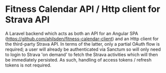 # Fitness Calendar API / Http client for Strava API

A Laravel backend which acts as both an API for an Angular SPA (https://github.com/ahilsden/fitness-calendar-client) and an Http client for the third-party Strava API. In terms of the latter, only a partial OAuth flow is required; a user will already be authenticated via Sanctum so will only need to login to Strava 'on demand' to fetch the Strava activities which will then be immediately persisted. As such, handling of access tokens / refresh tokens is not required.
